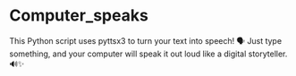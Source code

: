 # Computer_speaks
This Python script uses pyttsx3 to turn your text into speech! 🗣️ Just type something, and your computer will speak it out loud like a digital storyteller. 🔊✨
